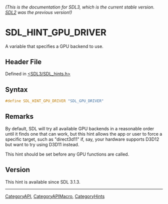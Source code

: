 ###### (This is the documentation for SDL3, which is the current stable version. [SDL2](https://wiki.libsdl.org/SDL2/) was the previous version!)
# SDL_HINT_GPU_DRIVER

A variable that specifies a GPU backend to use.

## Header File

Defined in [<SDL3/SDL_hints.h>](https://github.com/libsdl-org/SDL/blob/main/include/SDL3/SDL_hints.h)

## Syntax

```c
#define SDL_HINT_GPU_DRIVER "SDL_GPU_DRIVER"
```

## Remarks

By default, SDL will try all available GPU backends in a reasonable order
until it finds one that can work, but this hint allows the app or user to
force a specific target, such as "direct3d11" if, say, your hardware
supports D3D12 but want to try using D3D11 instead.

This hint should be set before any GPU functions are called.

## Version

This hint is available since SDL 3.1.3.

----
[CategoryAPI](CategoryAPI), [CategoryAPIMacro](CategoryAPIMacro), [CategoryHints](CategoryHints)

